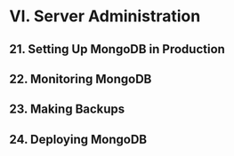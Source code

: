 # Ⅵ. Server Administration

## 21. Setting Up MongoDB in Production

## 22. Monitoring MongoDB

## 23. Making Backups

## 24. Deploying MongoDB
